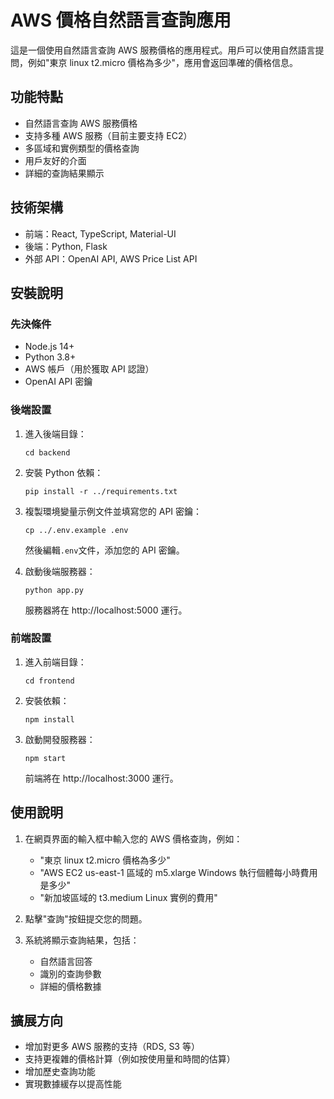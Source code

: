 # AWS 價格自然語言查詢應用

這是一個使用自然語言查詢 AWS 服務價格的應用程式。用戶可以使用自然語言提問，例如"東京 linux t2.micro 價格為多少"，應用會返回準確的價格信息。

## 功能特點

- 自然語言查詢 AWS 服務價格
- 支持多種 AWS 服務（目前主要支持 EC2）
- 多區域和實例類型的價格查詢
- 用戶友好的介面
- 詳細的查詢結果顯示

## 技術架構

- 前端：React, TypeScript, Material-UI
- 後端：Python, Flask
- 外部 API：OpenAI API, AWS Price List API

## 安裝說明

### 先決條件

- Node.js 14+
- Python 3.8+
- AWS 帳戶（用於獲取 API 認證）
- OpenAI API 密鑰

### 後端設置

1. 進入後端目錄：

   ```
   cd backend
   ```

2. 安裝 Python 依賴：

   ```
   pip install -r ../requirements.txt
   ```

3. 複製環境變量示例文件並填寫您的 API 密鑰：

   ```
   cp ../.env.example .env
   ```

   然後編輯`.env`文件，添加您的 API 密鑰。

4. 啟動後端服務器：
   ```
   python app.py
   ```
   服務器將在 http://localhost:5000 運行。

### 前端設置

1. 進入前端目錄：

   ```
   cd frontend
   ```

2. 安裝依賴：

   ```
   npm install
   ```

3. 啟動開發服務器：
   ```
   npm start
   ```
   前端將在 http://localhost:3000 運行。

## 使用說明

1. 在網頁界面的輸入框中輸入您的 AWS 價格查詢，例如：

   - "東京 linux t2.micro 價格為多少"
   - "AWS EC2 us-east-1 區域的 m5.xlarge Windows 執行個體每小時費用是多少"
   - "新加坡區域的 t3.medium Linux 實例的費用"

2. 點擊"查詢"按鈕提交您的問題。

3. 系統將顯示查詢結果，包括：
   - 自然語言回答
   - 識別的查詢參數
   - 詳細的價格數據

## 擴展方向

- 增加對更多 AWS 服務的支持（RDS, S3 等）
- 支持更複雜的價格計算（例如按使用量和時間的估算）
- 增加歷史查詢功能
- 實現數據緩存以提高性能
